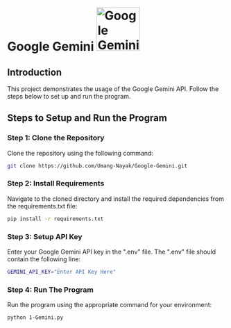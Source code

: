 # Google Gemini <img src="https://s.yimg.com/ny/api/res/1.2/FWWVOW6s2MUFV_yLq9E36g--/YXBwaWQ9aGlnaGxhbmRlcjt3PTEyMDA7aD02NzU-/https://s.yimg.com/os/creatr-uploaded-images/2023-12/5f7be670-943f-11ee-af7f-41b7060d20ba" alt="Google Gemini" width="100"/>

## Introduction
This project demonstrates the usage of the Google Gemini API. 
Follow the steps below to set up and run the program.


## Steps to Setup and Run the Program

### Step 1: Clone the Repository
Clone the repository using the following command:
```bash
git clone https://github.com/Umang-Nayak/Google-Gemini.git
```

### Step 2: Install Requirements
Navigate to the cloned directory and install the required dependencies from the requirements.txt file:
```bash
pip install -r requirements.txt
```

### Step 3: Setup API Key
Enter your Google Gemini API key in the ".env" file. 
The ".env" file should contain the following line:
```bash
GEMINI_API_KEY="Enter API Key Here"
```

### Step 4: Run The Program
Run the program using the appropriate command for your environment:
```bash
python 1-Gemini.py
```
